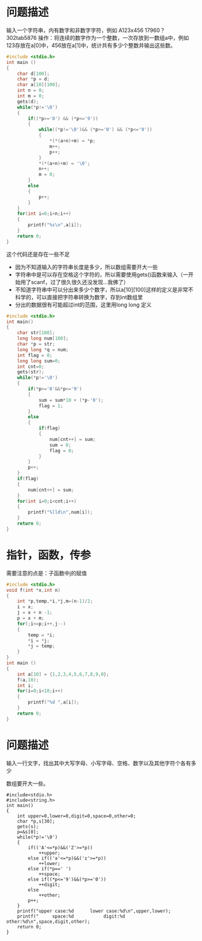 # 问题描述

输入一个字符串，内有数字和非数字字符，例如 A123x456 17960？ 302tab5876 操作：将连续的数字作为一个整数，一次存放到一数组a中，例如123存放在a[0]中，456放在a[1]中，统计共有多少个整数并输出这些数。

```c
#include <stdio.h>
int main ()
{
	char d[100];
	char *p = d;
	char a[10][100];
	int n = 0;
	int m = 0;
	gets(d);
	while(*p!='\0')
	{
		if((*p>='0') && (*p<='9'))
		{
			while((*p!='\0')&& (*p>='0') && (*p<='9'))
			{
				*(*(a+n)+m) = *p;
				m++;
				p++;
			}
			*(*(a+n)+m) = '\0';
			n++;
			m = 0;					
		}
		else
		{
			p++;
		}
	}
	for(int i=0;i<n;i++)
	{
		printf("%s\n",a[i]);
	}
	return 0;
} 
```

这个代码还是存在一些不足
- 因为不知道输入的字符串长度是多少，所以数组需要开大一些
- 字符串中是可以存在空格这个字符的，所以需要使用gets()函数来输入（一开始用了scanf，过了很久很久还没发现...我佛了）
- 不知道字符串中可以分出来多少个数字，所以a[10][100]这样的定义是非常不科学的，可以直接把字符串转换为数字，存到int数组里
- 分出的数据很有可能超过int的范围，这里用long long 定义

```c
#include <stdio.h>
int main()
{
	char str[100];
	long long num[100];
	char *p = str;
	long long *q = num;
	int flag = 0;
	long long sum=0;
	int cnt=0;
	gets(str);
	while(*p!='\0')
	{
		if(*p>='0'&&*p<='9')
		{
			sum = sum*10 + (*p-'0'); 
			flag = 1;
		}
		else
		{
			if(flag)
			{
				num[cnt++] = sum;
				sum = 0;
				flag = 0;
			} 
		} 
		p++;
	}
	if(flag)
	{
		num[cnt++] = sum;
	}
	for(int i=0;i<cnt;i++)
	{
		printf("%lld\n",num[i]);
	}
	return 0; 
} 
```



# 指针，函数，传参

需要注意的点是：子函数中j的赋值

```c
#include <stdio.h>
void f(int *x,int n)
{
	int *p,temp,*i,*j,m=(n-1)/2;
	i = x;
	j = x + n -1;
	p = x + m;
	for(;i<=p;i++,j--)
	{
		temp = *i;
		*i = *j;
		*j = temp;
	}
}
int main ()
{
	int a[10] = {1,2,3,4,5,6,7,8,9,0};
	f(a,10);
	int i;
	for(i=0;i<10;i++)
	{
		printf("%d ",a[i]);
	}
	return 0;
}
```

# 问题描述
输入一行文字，找出其中大写字母、小写字母、空格、数字以及其他字符个各有多少  

数组要开大一些。

```
#include<stdio.h>
#include<string.h>
int main()
{
	int upper=0,lower=0,digit=0,space=0,other=0;
	char *p,s[30];
	gets(s);
	p=&s[0];
	while(*p!='\0')
	{
		if(('A'<=*p)&&('Z'>=*p))
			++upper;
		else if(('a'<=*p)&&('z'>=*p))
			++lower;
		else if(*p==' ')
			++space;
		else if((*p<='9')&&(*p>='0'))
			++digit;
		else
			++other;
		p++;
	}
    printf("upper case:%d      lower case:%d\n",upper,lower);
	printf("     space:%d           digit:%d      other:%d\n",space,digit,other);
	return 0;
}
```